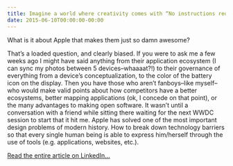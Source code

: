 ```yaml
---
title: Imagine a world where creativity comes with “No instructions required”
date: 2015-06-10T00:00:00-00:00
---
```

What is it about Apple that makes them just so damn awesome?

That’s a loaded question, and clearly biased. If you were to ask me a few weeks ago I might have said anything from their application ecosystem (I can sync my photos between 5 devices–whaaaat?!) to their governance of everything from a device’s conceptualization, to the color of the battery icon on the display. Then you have those who aren’t fanboys–like myself–who would make valid points about how competitors have a better ecosystems, better mapping applications (ok, I concede on that point), or the many advantages to making open software. It wasn’t until a conversation with a friend while sitting there waiting for the next WWDC session to start that it hit me. Apple has solved one of the most important design problems of modern history. How to break down technology barriers so that every single human being is able to express him/herself through the use of tools (e.g. applications, websites, etc.).

[Read the entire article on LinkedIn…](https://www.linkedin.com/pulse/imagine-world-where-creativity-comes-instructions-required-showers)
